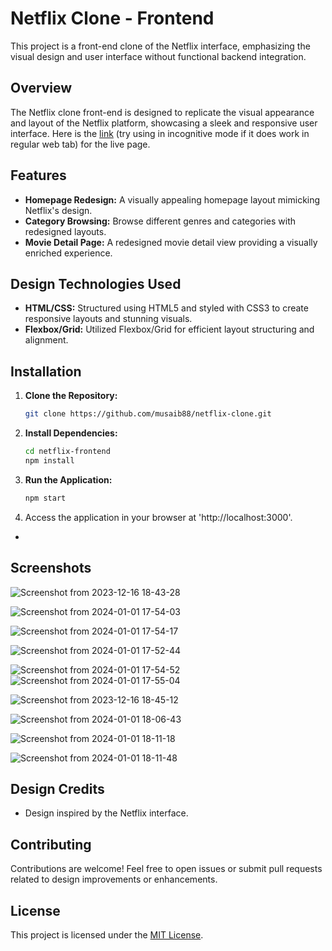 # Netflix Clone - Frontend

This project is a front-end clone of the Netflix interface, emphasizing the visual design and user interface without functional backend integration.

## Overview

The Netflix clone front-end is designed to replicate the visual appearance and layout of the Netflix platform, showcasing a sleek and responsive user interface.
Here is the [link](https://netflix-clone-musaib88.vercel.app/) (try using in incognitive mode if it does work in regular web tab) for the live page.

## Features

- **Homepage Redesign:** A visually appealing homepage layout mimicking Netflix's design.
- **Category Browsing:** Browse different genres and categories with redesigned layouts.
- **Movie Detail Page:** A redesigned movie detail view providing a visually enriched experience.

## Design Technologies Used

- **HTML/CSS:** Structured using HTML5 and styled with CSS3 to create responsive layouts and stunning visuals.
- **Flexbox/Grid:** Utilized Flexbox/Grid for efficient layout structuring and alignment.

## Installation

  1. **Clone the Repository:**
     ```bash
     git clone https://github.com/musaib88/netflix-clone.git
  2. **Install Dependencies:**
      ```bash
      cd netflix-frontend
      npm install
  3. **Run the Application:**
      ```bash
      npm start
  4. Access the application in your browser at 'http://localhost:3000'.

- 

## Screenshots

![Screenshot from 2023-12-16 18-43-28](https://github.com/musaib88/netflix-clone/assets/119590812/31712a41-950a-4b42-985c-4382c05c9531)

![Screenshot from 2024-01-01 17-54-03](https://github.com/musaib88/netflix-clone/assets/119590812/ea48827c-639b-4c74-8409-1e5d6c9c6e8d)


![Screenshot from 2024-01-01 17-54-17](https://github.com/musaib88/netflix-clone/assets/119590812/fa98f9b5-a0ef-4da0-a1d9-97f4026ccc25)


![Screenshot from 2024-01-01 17-52-44](https://github.com/musaib88/netflix-clone/assets/119590812/ee44e6e5-b60d-4f14-b89c-08c5a14d8f01)


![Screenshot from 2024-01-01 17-54-52](https://github.com/musaib88/netflix-clone/assets/119590812/246d8301-a785-4c43-bcf8-1f136e162e7d)
![Screenshot from 2024-01-01 17-55-04](https://github.com/musaib88/netflix-clone/assets/119590812/cbcedd1c-90dc-4e7c-9b81-d1e7c396ec07)

![Screenshot from 2023-12-16 18-45-12](https://github.com/musaib88/netflix-clone/assets/119590812/c6bf95f7-92ac-46d0-a57d-5ce6ba55f966)





![Screenshot from 2024-01-01 18-06-43](https://github.com/musaib88/netflix-clone/assets/119590812/b28d6bfb-ffcf-4aae-b70c-ad5f42dea68e)




![Screenshot from 2024-01-01 18-11-18](https://github.com/musaib88/netflix-clone/assets/119590812/e961bf3b-6359-4ad7-8d9a-2ca952130cef)





![Screenshot from 2024-01-01 18-11-48](https://github.com/musaib88/netflix-clone/assets/119590812/3599db5e-c6f9-4fa3-8594-73c7311444e0)









## Design Credits

- Design inspired by the Netflix interface.


## Contributing

Contributions are welcome! Feel free to open issues or submit pull requests related to design improvements or enhancements.

## License

This project is licensed under the [MIT License](LICENSE).
